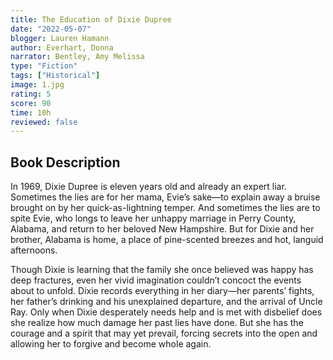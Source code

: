 ```yaml
---
title: The Education of Dixie Dupree
date: "2022-05-07"
blogger: Lauren Hamann
author: Everhart, Donna
narrator: Bentley, Amy Melissa
type: "Fiction"
tags: ["Historical"]
image: 1.jpg
rating: 5
score: 90
time: 10h
reviewed: false
---
```


## Book Description

In 1969, Dixie Dupree is eleven years old and already an expert liar. Sometimes the lies are for her mama, Evie’s sake—to explain away a bruise brought on by her quick-as-lightning temper. And sometimes the lies are to spite Evie, who longs to leave her unhappy marriage in Perry County, Alabama, and return to her beloved New Hampshire. But for Dixie and her brother, Alabama is home, a place of pine-scented breezes and hot, languid afternoons.

Though Dixie is learning that the family she once believed was happy has deep fractures, even her vivid imagination couldn’t concoct the events about to unfold. Dixie records everything in her diary—her parents’ fights, her father’s drinking and his unexplained departure, and the arrival of Uncle Ray. Only when Dixie desperately needs help and is met with disbelief does she realize how much damage her past lies have done. But she has the courage and a spirit that may yet prevail, forcing secrets into the open and allowing her to forgive and become whole again.
